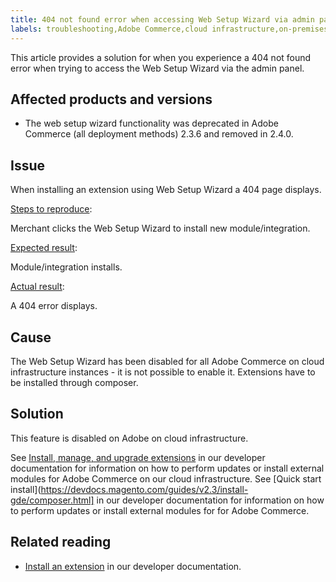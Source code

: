 ```yaml
---
title: 404 not found error when accessing Web Setup Wizard via admin panel 
labels: troubleshooting,Adobe Commerce,cloud infrastructure,on-premises,Magento Commerce,404 error,web setup wizard
---
```


This article provides a solution for when you experience a 404 not found error when trying to access the Web Setup Wizard via the admin panel.

## Affected products and versions

* The web setup wizard functionality was deprecated in Adobe Commerce (all deployment methods) 2.3.6 and removed in 2.4.0.

## Issue

When installing an extension using Web Setup Wizard a 404 page displays.

<ins>Steps to reproduce</ins>:

Merchant clicks the Web Setup Wizard to install new module/integration.

<ins>Expected result</ins>:

Module/integration installs.

<ins>Actual result</ins>:

A 404 error displays.

## Cause

The Web Setup Wizard has been disabled for all Adobe Commerce on cloud infrastructure instances - it is not possible to enable it. Extensions have to be installed through composer.

## Solution

This feature is disabled on Adobe on cloud infrastructure.

See [Install, manage, and upgrade extensions](https:/devdocs.magento.com/cloud/howtos/install-components.html) in our developer documentation for information on how to perform updates or install external modules for Adobe Commerce on our cloud infrastructure.
See [Quick start install](https://devdocs.magento.com/guides/v2.3/install-gde/composer.html] in our developer documentation for information on how to perform updates or install external modules for for Adobe Commerce.
## Related reading

* [Install an extension](https://devdocs.magento.com/cloud/howtos/install-components.html#install-an-extension) in our developer documentation.
